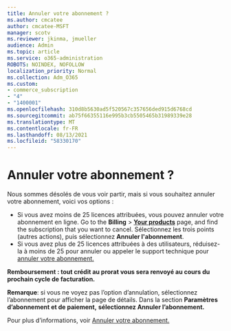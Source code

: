 ```yaml
---
title: Annuler votre abonnement ?
ms.author: cmcatee
author: cmcatee-MSFT
manager: scotv
ms.reviewer: jkinma, jmueller
audience: Admin
ms.topic: article
ms.service: o365-administration
ROBOTS: NOINDEX, NOFOLLOW
localization_priority: Normal
ms.collection: Adm_O365
ms.custom:
- commerce_subscription
- "4"
- "1400001"
ms.openlocfilehash: 310d8b5630ad5f520567c357656ded915d6768cd
ms.sourcegitcommit: ab75f66355116e995b3cb5505465b31989339e28
ms.translationtype: MT
ms.contentlocale: fr-FR
ms.lasthandoff: 08/13/2021
ms.locfileid: "58330170"
---
```

# <a name="canceling-your-subscription"></a>Annuler votre abonnement ?

Nous sommes désolés de vous voir partir, mais si vous souhaitez annuler votre abonnement, voici vos options :
  
- Si vous avez moins de 25 licences attribuées, vous pouvez annuler votre abonnement en ligne. Go to the **Billing** \> **[Your products](https://go.microsoft.com/fwlink/p/?linkid=842054)** page, and find the subscription that you want to cancel. Sélectionnez les trois points (autres actions), puis sélectionnez **Annuler l'abonnement**.
- Si vous avez plus de 25 licences attribuées à des utilisateurs, réduisez-la à moins de 25 pour annuler ou appeler le support technique pour [annuler votre abonnement.](https://docs.microsoft.com/microsoft-365/business-video/get-help-support)
  
**Remboursement : tout crédit au prorat vous sera renvoyé au cours du prochain cycle de facturation.**

**Remarque**: si vous ne voyez pas l’option d’annulation, sélectionnez l’abonnement pour afficher la page de détails. Dans la section **Paramètres d’abonnement et de paiement,** **sélectionnez Annuler l’abonnement.**

Pour plus d’informations, voir [Annuler votre abonnement.](https://docs.microsoft.com/microsoft-365/commerce/subscriptions/cancel-your-subscription)
